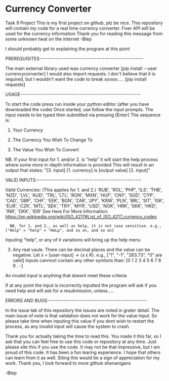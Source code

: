 # Currency Converter
 Task 9 Project
This is my first project on github, plz be nice.
This repository will contain my code for a real time currency converter.
Fixer API will be used for the currency information
Thank you for reading this message from some unknown twat on the internet
-Blep

I should probably get to explaining the program at this point

PREREQUISITES---------------------------------------------------
   
   The main external library used was currency converter [pip install --user currencyconverter]
   I would also import requests. I don't believe that it is required, but I wouldn't want the code to break soooo..... [pip install requests]

USAGE-----------------------------------------------------------
  
   To start the code press run inside your python editior (after you have downloaded the code)
   Once started, use follow the input prompts.
   The input needs to be typed then submitted via pressing [Enter]
   The sequence is:
  
   1. Your Currency
  
   2. The Currency You Wish To Change To
  
   3. The Value You Wish To Convert
   
   NB. If your first input for 1. and/or 2. is "help" it will start the help process where some more in-depth information is provided
   This will result in an output that states:
   "[3. input] [1. currency] is [output value] [2. input]"

VALID INPUTS----------------------------------------------------
  
   Valid Currencies: (This applies for 1. and 2.)
      'RUB', 'ROL', 'PHP', 'ILS', 'THB', 'NZD', 'LVL', 'AUD', 'TRL', 'LTL', 'RON', 'MXN', 'HUF', 'CNY', 'SGD', 'CYP', 'CAD', 'GBP', 'CHF', 'EEK', 'BGN', 'ZAR', 'JPY', 'KRW', 'PLN', 'BRL',  'SIT', 'ISK', 'EUR', 'CZK', 'MTL', 'SEK', 'TRY', 'MYR', 'USD', 'NOK', 'HRK', 'SKK', 'HKD', 'INR', 'DKK', 'IDR'
      See Here For More Information: https://en.wikipedia.org/wiki/ISO_4217#List_of_ISO_4217_currency_codes
      
      NB. for 1. and 2., as well as help, it is not case sensitive. e.g., ["Help" = "help" = "HeLp", and so on, and so on]
   Inputing "help", or any of it variations will bring up the help menu
   
   3. Any real vaule. There can be decimal places and the value can be negative. Let x = [user-input] → {x ϵ R}. e.g., ["1", "-1", "263.73", "0" are valid]
      Inputs cannnot contain any other symbols than: [0 1 2 3 4 5 6 7 8 9 . -]

   An invalid input is anything that doesnt meet these criteria
   
   If at any point the input is incorrectly inputted the program will ask if you need help and will ask for a resubmission, unless.....

ERRORS AND BUGS-------------------------------------------------
   
   In the issue tab of this repository the issues are noted in grater detail.
   The main issue of note is that validation does not work for the value input.
   So please take time when inputing this value if you dont wish to restart the process, as any invalid input will cause the system to crash.


Thank you for actually taking the time to read this.
You made it this far, so I ask that you can feel free to use this code or repository at any time.
Just please site this if you use the code.
It may not be that impressive, but I am proud of this code. It has been a fun learing experience. I hope that others can learn from it as well.
Siting this would be a sign of appreciation for my work.
Thank you,
I look forward to more github shenanigans

-Blep
